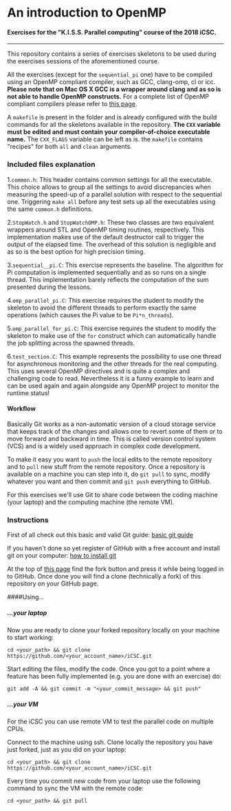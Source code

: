 # An introduction to OpenMP
#### Exercises for the "K.I.S.S. Parallel computing" course of the 2018 iCSC.

________________
This repository contains a series of exercises skeletons to be used during the exercises sessions of the aforementioned course.

All the exercises (except for the ```sequential_pi``` one) have to be compiled using an OpenMP compliant compiler, such as GCC, clang-omp, cl or icc. **Please note that on Mac OS X GCC is a wrapper around clang and as so is not able to handle OpenMP constructs.**
For a complete list of OpenMP compliant compilers please refer to [this page](http://www.openmp.org/resources/openmp-compilers/).

A ```makefile``` is present in the folder and is already configured with the build commands for all the skeletons available in the repository. **The ```CXX``` variable must be edited and must contain your compiler-of-choice executable name.** The ```CXX_FLAGS``` variable can be left as is. the ```makefile``` contains "recipes" for both ```all``` and ```clean``` arguments.

### Included files explanation
1.`common.h`:
This header contains common settings for all the executable. This choice allows to group all the settings to avoid discrepancies when measuring the speed-up of a parallel solution with respect to the sequential one. Triggering ```make all``` before any test sets up all the executables using the same ```common.h``` definitions.

2.`StopWatch.h` and `StopWatchOMP.h`:
These two classes are two equivalent wrappers around STL and OpenMP timing routines, respectively.
This implementation makes use of the default destructor call to trigger the output of the elapsed time. The overhead of this solution is negligible and as so is the best option for high precision timing.

3.`sequential__pi.C`:
This exercise represents the baseline. The algorithm for Pi computation is implemented sequentially and as so runs on a single thread. This implementation barely reflects the computation of the sum presented during the lessons.

4.`omp_parallel_pi.C`:
This exercise requires the student to modify the skeleton to avoid the different threads to perform exactly the same operations (which causes the Pi value to be ```Pi*n_threads```).

5.`omp_parallel_for_pi.C`:
This exercise requires the student to modify the skeleton to make use of the `for` construct which can automatically handle the job splitting across the spawned threads.

6.`test_section.C`:
This example represents the possibility to use one thread for asynchronous monitoring and the other threads for the real computing. This uses several OpenMP directives and is quite a complex and challenging code to read. Nevertheless it is a funny example to learn and can be used again and again alongside any OpenMP project to monitor the runtime status!

#### Workflow
Basically Git works as a non-automatic version of a cloud storage service that keeps track of the changes and allows one to revert some of them or to move forward and backward in time. This is called version control system (VCS) and is a widely used approach in complex code development.

To make it easy you want to `push` the local edits to the remote repository and to `pull` new stuff from the remote repository. Once a repository is available on a machine you can step into it, do `git pull` to sync, modify whatever you want and then commit and `git push` everything to GitHub.

For this exercises we'll use Git to share code between the coding machine (your laptop) and the computing machine (the remote VM).


### Instructions
First of all check out this basic and valid Git guide: [basic git guide](https://git-scm.com/docs/gittutorial)

If you haven't done so yet register of GitHub with a free account and install git on your computer: [how to install git](https://git-scm.com/book/en/v2/Getting-Started-Installing-Git)

At the top of [this page](https://github.com/gabrielefronze/iCSC) find the fork button and press it while being logged in to GitHub. Once done you will find a clone (technically a fork) of this repository on your GitHub page.

####Using...

##### ...your laptop
Now you are ready to clone your forked repository locally on your machine to start working:

```cd <your_path> && git clone https://github.com/<your_account_name>/iCSC.git```

Start editing the files, modify the code. Once you got to a point where a feature has been fully implemented (e.g. you are done with an exercise) do:

```git add -A && git commit -m "<your_commit_message> && git push"```

##### ...your VM
For the iCSC you can use  remote VM to test the parallel code on multiple CPUs.

Connect to the machine using ssh.
Clone locally the repository you have just forked, just as you did on your laptop:

```cd <your_path> && git clone https://github.com/<your_account_name>/iCSC.git```

Every time you commit new code from your laptop use the following command to sync the VM with the remote code:

```cd <your_path> && git pull```